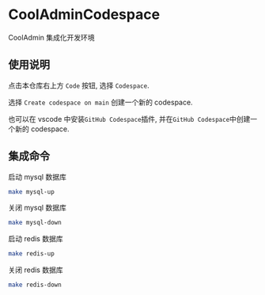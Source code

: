 # CoolAdminCodespace

CoolAdmin 集成化开发环境

## 使用说明

点击本仓库右上方 `Code` 按钮, 选择 `Codespace`.

选择 `Create codespace on main` 创建一个新的 codespace.

也可以在 vscode 中安装`GitHub Codespace`插件, 并在`GitHub Codespace`中创建一个新的 codespace.

## 集成命令

启动 mysql 数据库

```bash
make mysql-up
```

关闭 mysql 数据库

```bash
make mysql-down
```

启动 redis 数据库

```bash
make redis-up
```

关闭 redis 数据库

```bash
make redis-down
```
